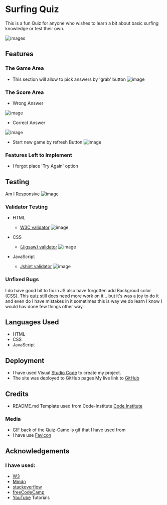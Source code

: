 # Surfing Quiz

This is a fun Quiz for anyone who wishes to learn a bit about basic surfing knowledge or test their own.

![images](../Project-2-Game/images/surf-quiz.png)


## Features
### The Game Area
- This section will allow to pick answers by 'grab' button
![image](../Project-2-Game/images/grab.png)

### The Score Area
* Wrong Answer

![image](../Project-2-Game/images/wrong-answer.png)

* Correct Answer

![image](../Project-2-Game/images/win.png)

* Start new game by refresh Button 
![image](../Project-2-Game/images/refresh.png)


### Features Left to Implement
- I forgot place 'Try Again' option

## Testing 
[Am I Responsive](https://ui.dev/amiresponsive)
![image](../Project-2-Game/images/am-i-responsive.png)

### Validator Testing 
- HTML
    - [W3C validator](https://validator.w3.org/nu/?doc=https%3A%2F%2Fmonikamula.github.io%2FProject-2-Game%2F)
    ![image](../Project-2-Game/images/w3c%20html%20test.png)

- CSS
    - [(Jigsaw) validator](https://jigsaw.w3.org/css-validator/validator?uri=https%3A%2F%2Fmonikamula.github.io%2FProject-2-Game%2F&profile=css3svg&usermedium=all&warning=1&vextwarning=&lang=en)
    ![image](../Project-2-Game/images/w3c%20css%20test.png)
- JavaScript
    - [Jshint validator](https://jshint.com/)
    ![image](../Project-2-Game/images/JSHintTesting.png)

### Unfixed Bugs
I do have good bit to fix in JS also have forgotten add Backgroud color (CSS).
This quiz still does need more work on it... but it's was a joy to do it and even do I have mistakes in it sometimes this is way we do learn I know I would hav done few things other way.


## Languages Used
* HTML
* CSS
* JavaScript


## Deployment
- I have used Visual [Studio Code](https://code.visualstudio.com/) to create my project.
- The site was deployed to GitHub pages
My live link to [GitHub](https://monikamula.github.io/Project-2-Game/)


## Credits
- README.md Template used from Code-Institute [Code Institute](https://github.com/Code-Institute-Solutions/readme-love-maths/blob/master/README.md)

### Media

- [GIF](https://tenor.com/en-GB/search/surfing-gifs) back of the Quiz-Game is gif that I have used from 
- I have use [Favicon](https://favicon.io/favicon-generator/?t=%F0%9F%92%AF&bc=%23FFF&fc=%23FFF&b=square)

## Acknowledgements 
### I have used:
- [W3](https://www.w3schools.com/)
- [Mmdn](https://developer.mozilla.org/en-US/)
- [stackoverflow](https://stackoverflow.com/)
- [freeCodeCamp](https://www.freecodecamp.org/)
- [YouTube](https://www.youtube.com/) Tutorials
